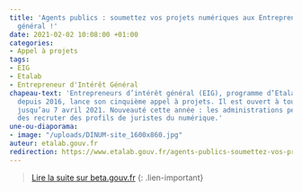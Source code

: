 ```yaml
---
title: 'Agents publics : soumettez vos projets numériques aux Entrepreneurs d’intérêt
  général !'
date: 2021-02-02 10:08:00 +01:00
categories:
- Appel à projets
tags:
- EIG
- Etalab
- Entrepreneur d'Intérêt Général
chapeau-text: 'Entrepreneurs d’intérêt général (EIG), programme d’Etalab à la DINUM
  depuis 2016, lance son cinquième appel à projets. Il est ouvert à toutes les administrations
  jusqu’au 7 avril 2021. Nouveauté cette année : les administrations peuvent proposer
  des recruter des profils de juristes du numérique.'
une-ou-diaporama:
- image: "/uploads/DINUM-site_1600x860.jpg"
auteur: etalab.gouv.fr
redirection: https://www.etalab.gouv.fr/agents-publics-soumettez-vos-projets-numeriques-aux-entrepreneurs-dinteret-general
---
```


> [Lire la suite sur beta.gouv.fr](https://blog.beta.gouv.fr/dinsic/2020/11/10/nous-recrutons-une-brigade-numerique/)
{: .lien-important}